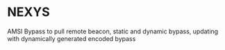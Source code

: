 # NEXYS
AMSI Bypass to pull remote beacon, static and dynamic bypass, updating with dynamically generated encoded bypass
